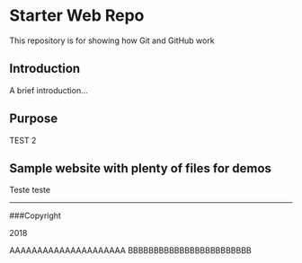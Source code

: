 # Starter Web Repo

This repository is for showing how Git and GitHub work

## Introduction

A brief introduction...

## Purpose

TEST 2

Sample website with plenty of files for demos
----------------------------------------------
Teste teste

---------------------------

###Copyright

2018


AAAAAAAAAAAAAAAAAAAAA
BBBBBBBBBBBBBBBBBBBBBBBB